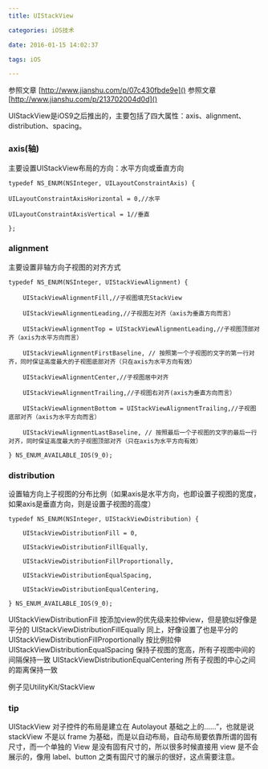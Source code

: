```yaml
---
title: UIStackView

categories: iOS技术

date: 2016-01-15 14:02:37

tags: iOS

---
```


参照文章 [http://www.jianshu.com/p/07c430fbde9e]()
参照文章 [http://www.jianshu.com/p/213702004d0d]()

UIStackView是iOS9之后推出的，主要包括了四大属性：axis、alignment、distribution、spacing。

### axis(轴)

主要设置UIStackView布局的方向：水平方向或垂直方向

```
typedef NS_ENUM(NSInteger, UILayoutConstraintAxis) {

UILayoutConstraintAxisHorizontal = 0,//水平

UILayoutConstraintAxisVertical = 1//垂直

};

```


### alignment

主要设置非轴方向子视图的对齐方式

```
typedef NS_ENUM(NSInteger, UIStackViewAlignment) {

	UIStackViewAlignmentFill,//子视图填充StackView

	UIStackViewAlignmentLeading,//子视图左对齐（axis为垂直方向而言）

	UIStackViewAlignmentTop = UIStackViewAlignmentLeading,//子视图顶部对齐（axis为水平方向而言）

	UIStackViewAlignmentFirstBaseline, // 按照第一个子视图的文字的第一行对齐，同时保证高度最大的子视图底部对齐（只在axis为水平方向有效）

	UIStackViewAlignmentCenter,//子视图居中对齐

	UIStackViewAlignmentTrailing,//子视图右对齐(axis为垂直方向而言）

	UIStackViewAlignmentBottom = UIStackViewAlignmentTrailing,//子视图底部对齐（axis为水平方向而言）

	UIStackViewAlignmentLastBaseline, // 按照最后一个子视图的文字的最后一行对齐，同时保证高度最大的子视图顶部对齐（只在axis为水平方向有效）

} NS_ENUM_AVAILABLE_IOS(9_0);

```

### distribution

设置轴方向上子视图的分布比例（如果axis是水平方向，也即设置子视图的宽度，如果axis是垂直方向，则是设置子视图的高度）

```
typedef NS_ENUM(NSInteger, UIStackViewDistribution) {

	UIStackViewDistributionFill = 0,

	UIStackViewDistributionFillEqually,

	UIStackViewDistributionFillProportionally,

	UIStackViewDistributionEqualSpacing,

	UIStackViewDistributionEqualCentering,

} NS_ENUM_AVAILABLE_IOS(9_0);

```

UIStackViewDistributionFill 按添加view的优先级来拉伸view，但是貌似好像是平分的
UIStackViewDistributionFillEqually 同上，好像设置了也是平分的
UIStackViewDistributionFillProportionally 按比例拉伸
UIStackViewDistributionEqualSpacing 保持子视图的宽高，所有子视图中间的间隔保持一致
UIStackViewDistributionEqualCentering 所有子视图的中心之间的距离保持一致

例子见UtilityKit/StackView

### tip

UIStackView 对子控件的布局是建立在 Autolayout 基础之上的……”，也就是说 stackView 不是以 frame 为基础，而是以自动布局，自动布局要依靠所谓的固有尺寸，而一个单独的 View 是没有固有尺寸的，所以很多时候直接用 view 是不会展示的，像用 label、button 之类有固尺寸的展示的很好，这点需要注意。
